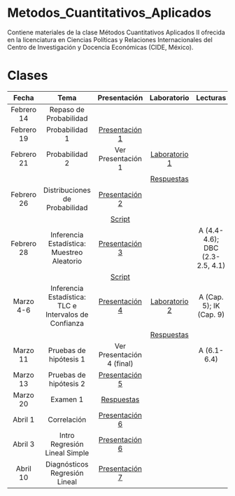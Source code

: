 # Metodos_Cuantitativos_Aplicados
Contiene materiales de la clase Métodos Cuantitativos Aplicados II ofrecida en la licenciatura en Ciencias Políticas y Relaciones Internacionales del Centro de Investigación y Docencia Económicas (CIDE, México). 

# Clases
| Fecha  | Tema                                                         | Presentación                                | Laboratorio | Lecturas |
| :----------:| :-------------------------------------------------------:| :-----------------------------------------------: | :----: | :------:|
| Febrero 14 | Repaso de Probabilidad                 | | |||
|Febrero 19 | Probabilidad 1 | [Presentación 1](https://github.com/Sergio-Bejar/MCA_CIDE/blob/main/Presentaciones/probabilidad_repaso.pdf) |||
| Febrero 21 | Probabilidad 2 | Ver Presentación 1 | [Laboratorio 1](https://github.com/Sergio-Bejar/MCA_CIDE/blob/main/Laboratorios/lab1.pdf) ||
|| | | [Respuestas](https://github.com/Sergio-Bejar/MCA_CIDE/blob/main/Laboratorios/sol_lab1.pdf) ||
| Febrero 26 | Distribuciones de Probabilidad | [Presentación 2](https://github.com/Sergio-Bejar/MCA_CIDE/blob/main/Presentaciones/distribuciones_probabilidad.pdf) |||A (4.2-4.3); DBC (C. 3)|
|||[Script](https://github.com/Sergio-Bejar/MCA_CIDE/blob/main/Scripts/script1.R)| ||
Febrero 28 | Inferencia Estadística: Muestreo Aleatorio | [Presentación 3](https://github.com/Sergio-Bejar/MCA_CIDE/blob/main/Presentaciones/muestreo_aleatorio.pdf) ||A (4.4-4.6); DBC (2.3-2.5, 4.1)||
|||[Script](https://github.com/Sergio-Bejar/MCA_CIDE/blob/main/Scripts/Script2.R)| ||
|Marzo 4-6| Inferencia Estadística: TLC e Intervalos de Confianza | [Presentación 4](https://github.com/Sergio-Bejar/MCA_CIDE/blob/main/Presentaciones/tlc_int_conf_ph1.pdf) |[Laboratorio 2](https://github.com/Sergio-Bejar/MCA_CIDE/blob/main/Laboratorios/lab2.pdf) |A (Cap. 5); IK (Cap. 9)||
|| | | [Respuestas](https://github.com/Sergio-Bejar/MCA_CIDE/blob/main/Laboratorios/sol_lab2.pdf) ||
|Marzo 11| Pruebas de hipótesis 1| Ver Presentación 4 (final) ||A (6.1-6.4)||
|Marzo 13| Pruebas de hipótesis 2 |[Presentación 5](https://github.com/Sergio-Bejar/MCA_CIDE/blob/main/Presentaciones/pruebas_hipotesis.pdf)||||
|Marzo 20| Examen 1 |[Respuestas](https://github.com/Sergio-Bejar/MCA_CIDE/blob/main/Examen/examen1_solucion.pdf)||||
|Abril 1| Correlación | [Presentación 6](https://github.com/Sergio-Bejar/MCA_CIDE/blob/main/Presentaciones/corr_reg_update.pdf) | |||
|Abril 3| Intro Regresión Lineal Simple | [Presentación 6](https://github.com/Sergio-Bejar/MCA_CIDE/blob/main/Presentaciones/corr_reg_update.pdf) | |||
|Abril 10| Diagnósticos Regresión Lineal | [Presentación 7](https://github.com/Sergio-Bejar/MCA_CIDE/blob/main/Presentaciones/supuestos_OLS.pdf) | |||
